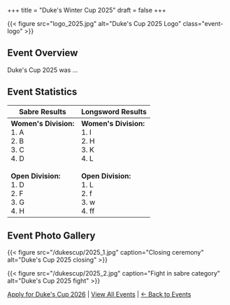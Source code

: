 +++
title = "Duke's Winter Cup 2025"
draft = false
+++

{{< figure src="logo_2025.jpg" alt="Duke's Cup 2025 Logo" class="event-logo" >}}

## Event Overview

Duke's Cup 2025 was ...

## Event Statistics

| Sabre Results | Longsword Results |
|---------------|-------------------|
| **Women's Division:**<br>1. A<br>2. B<br>3. C<br>4. D<br><br>**Open Division:**<br>1. D<br>2. F<br>3. G<br>4. H | **Women's Division:**<br>1. I<br>2. H<br>3. K<br>4. L<br><br>**Open Division:**<br>1. L<br>2. f<br>3. w<br>4. ff |

## Event Photo Gallery

{{< figure src="/dukescup/2025_1.jpg" caption="Closing ceremony" alt="Duke's Cup 2025 closing" >}}

{{< figure src="/dukescup/2025_2.jpg" caption="Fight in sabre category" alt="Duke's Cup 2025 fight" >}}

[Apply for Duke's Cup 2026](/dukescup/applications/) | [View All Events](/dukescup/events/) | [← Back to Events](/dukescup/events/)
